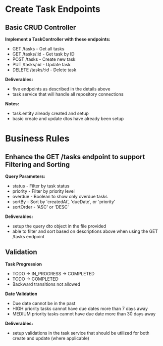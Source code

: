 # Create Task Endpoints

## Basic CRUD Controller

**Implement a TaskController with these endpoints:**
- GET /tasks - Get all tasks
- GET /tasks/:id - Get task by ID
- POST /tasks - Create new task
- PUT /tasks/:id - Update task
- DELETE /tasks/:id - Delete task

**Deliverables:**
- five endpoints as described in the details above
- task service that will handle all repository connections

**Notes:**
- task.entity already created and setup
- basic create and update dtos have already been setup

# Business Rules

## Enhance the GET /tasks endpoint to support Filtering and Sorting

**Query Parameters:**
- status - Filter by task status
- priority - Filter by priority level
- overdue - Boolean to show only overdue tasks
- sortBy - Sort by 'createdAt', 'dueDate', or 'priority'
- sortOrder - 'ASC' or 'DESC'

**Deliverables:**
- setup the query dto object in the file provided
- able to filter and sort based on descriptions above when using the GET /tasks endpoint

## Validation
**Task Progression**
- TODO -> IN_PROGRESS -> COMPLETED
- TODO -> COMPLETED
- Backward transitions not allowed

**Date Validation**
- Due date cannot be in the past
- HIGH priority tasks cannot have due dates more than 7 days away
- MEDIUM priority tasks cannot have due date more than 30 days away

**Deliverables:**
- setup validations in the task service that should be utilized for both create and update (where applicable)
